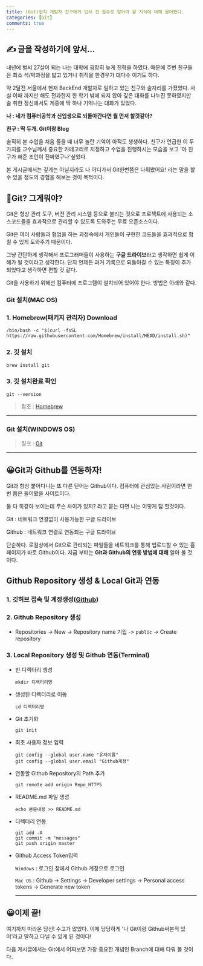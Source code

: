 ```yaml
---
title: (Git)현직 개발자 친구에게 입사 전 필수로 알아야 할 지식에 대해 물어봤다.
categories: [Git]
comments: true
---
```


## ✍️ 글을 작성하기에 앞서...
내년에 벌써 27살이 되는 나는 대학에 굉장히 늦게 진학을 하였다. 때문에 주변 친구들은 최소 석/박과정을 밟고 있거나 취직을 한경우가 대다수 이기도 하다.

약 2달전 서울에서 현재 BackEnd 개발자로 일하고 있는 친구와 술자리를 가졌었다. 사실 이때 까지만 해도 전과한지 한 학기 밖에 되지 않아 깊은 대화를 나누진 못하였지만 술 취한 정신에서도 게중에 딱 하나 기억나는 대화가 있었다.

**나 : 네가 컴퓨터공학과 신입생으로 되돌아간다면 뭘 먼저 할것같아?**

**친구 : 딱 두개. Git이랑 Blog**

솔직히 본 수업을 처음 들을 때 너무 놀란 기억이 아직도 생생하다. 친구가 언급한 이 두 가지를 교수님께서 중요한 카테고리로 지정하고 수업을 진행하시는 모습을 보고 '아 친구가 해준 조언이 진짜였구나'싶었다.

본 게시글에서는 깊게는 아닐지라도 나 어디가서 Git한번쯤은 다뤄봤어요! 라는 말을 할 수 있을 정도의 경험을 해보는 것이 목적이다.

## 🤨Git? 그게뭐야?
Git은 형상 관리 도구, 버전 관리 시스템 등으로 불리는 것으로 프로젝트에 사용되는 소스코드들을 효과적으로 관리할 수 있도록 도와주는 무료 오픈소스이다. 

Git은 여러 사람들과 협업을 하는 과정속에서 개인들이 구현한 코드들을 효과적으로 합칠 수 있게 도와주기 때문이다.

그냥 간단하게 생각해서 프로그래머들이 사용하는 **구글 드라이브**라고 생각하면 쉽게 이해가 될 것이라고 생각한다. 단지 언제든 과거 기록으로 되돌아갈 수 있는 특징이 추가 되었다고 생각하면 편할 것 같다.

Git을 사용하기 위해선 컴퓨터에 프로그램이 설치되어 있어야 한다. 방법은 아래와 같다.

###  Git 설치(MAC OS)

### 1. Homebrew(패키지 관리자) Download

~~~
/bin/bash -c "$(curl -fsSL https://raw.githubusercontent.com/Homebrew/install/HEAD/install.sh)"
~~~

### 2. 깃 설치

~~~
brew install git
~~~

### 3. 깃 설치완료 확인

~~~
git --version
~~~

> 참조 : [Homebrew](https://brew.sh/index_ko)
<hr>

### Git 설치(WINDOWS OS)

> 링크 : [Git](https://git-scm.com)
<hr>

## 😀Git과 Github를 연동하자!

Git과 항상 붙어다니는 또 다른 단어는 Github이다. 컴퓨터에 관심있는 사람이라면 한번 쯤은 들어봤을 사이트이다.

둘 다 똑같아 보이는데 무슨 차이가 있지? 라고 묻는 다면 나는 이렇게 답 할것이다.

Git : 네트워크 연결없이 사용가능한 구글 드라이브

Github : 네트워크 연결로 연동되는 구글 드라이브

단순하다. 로컬상에서 Git으로 관리되는 파일들을 네트워크를 통해 업로드할 수 있는 홈페이지가 바로 Github이다.
지금 부터는 **Git과 Github의 연동 방법에 대해** 알아 볼 것이다.

## Github Repository 생성 & Local Git과 연동

### 1. 깃허브 접속 및 계정생성([Github](https://github.com/))

### 2. Github Repository 생성

- Repositories -> New -> Repository name 기입 -> `public` -> Create repository

### 3. Local Repository 생성 및 Github 연동(Terminal)

- 빈 디렉터리 생성

    ~~~
    mkdir 디렉터리명
    ~~~

- 생성된 디렉터리로 이동

    ~~~
    cd 디렉터리명
    ~~~

- Git 초기화

    ~~~
    git init
    ~~~

- 최초 사용자 정보 입력

    ~~~
    git config --global user.name "유저이름"
    git config --global user.email "Github계정"
    ~~~

- 연동할 Github Repository의 Path 추가

    ~~~
    git remote add origin Repo_HTTPS
    ~~~

- README.md 파일 생성

    ~~~
    echo 본문내용 >> README.md
    ~~~

- 디렉터리 연동

    ~~~
    git add -A
    git commit -m "messages"
    git push origin master
    ~~~

- Github Access Token입력

    `Windows` : 로그인 창에서 Github 계정으로 로그인

    `Mac OS` : Github -> Settings -> Developer settings -> Personal access tokens -> Generate new token

    <hr>
## 😀이제 끝!

여기까지 따라온 당신! 수고가 많았다. 이제 당당하게 '나 Git이랑 Github써본적 있어'라고 말하고 다닐 수 있게 된 것이다!

다음 게시글에서는 Git에서 어찌보면 가장 중요한 개념인 Branch에 대해 다뤄 볼 것이다.